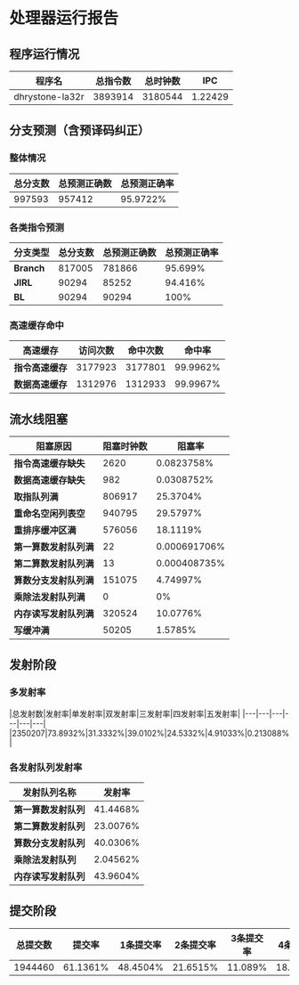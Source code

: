 # 处理器运行报告
## 程序运行情况
|程序名|总指令数|总时钟数|IPC|
|---|---|---|---|
|dhrystone-la32r|3893914|3180544|1.22429|

## 分支预测（含预译码纠正）
### 整体情况
|总分支数|总预测正确数|总预测正确率|
|---|---|---|
|997593|957412|95.9722%|

### 各类指令预测
|分支类型|总分支数|总预测正确数|总预测正确率|
|---|---|---|---|
|**Branch**| 817005 | 781866 | 95.699%|
|**JIRL**| 90294 | 85252 | 94.416%|
|**BL**| 90294 | 90294 | 100%|

### 高速缓存命中
|高速缓存|访问次数|命中次数|命中率|
|---|---|---|---|
|**指令高速缓存**| 3177923 | 3177801 | 99.9962%|
|**数据高速缓存**| 1312976 | 1312933 | 99.9967%|
## 流水线阻塞
|阻塞原因|阻塞时钟数|阻塞率|
|---|---|---|
|**指令高速缓存缺失**| 2620 | 0.0823758%|
|**数据高速缓存缺失**| 982 | 0.0308752%|
|**取指队列满**| 806917 | 25.3704%|
|**重命名空闲列表空**|940795 | 29.5797%|
|**重排序缓冲区满**|576056 | 18.1119%|
|**第一算数发射队列满**|22 | 0.000691706%|
|**第二算数发射队列满**|13 | 0.000408735%|
|**算数分支发射队列满**|151075 | 4.74997%|
|**乘除法发射队列满**|0 | 0%|
|**内存读写发射队列满**|320524 | 10.0776%|
|**写缓冲满**|50205 | 1.5785%|

## 发射阶段
### 多发射率
|总发射数|发射率|单发射率|双发射率|三发射率|四发射率|五发射率|
|---|---|---|---|---|---|
|2350207|73.8932%|31.3332%|39.0102%|24.5332%|4.91033%|0.213088%|

### 各发射队列发射率
|发射队列名称|发射率|
|---|---|
|**第一算数发射队列**|41.4468%|
|**第二算数发射队列**|23.0076%|
|**算数分支发射队列**|40.0306%|
|**乘除法发射队列**|2.04562%|
|**内存读写发射队列**|43.9604%|

## 提交阶段
|总提交数|提交率|1条提交率|2条提交率|3条提交率|4条提交率|
|---|---|---|---|---|---|
|1944460|61.1361%|48.4504%|21.6515%|11.089%|18.8091%|
